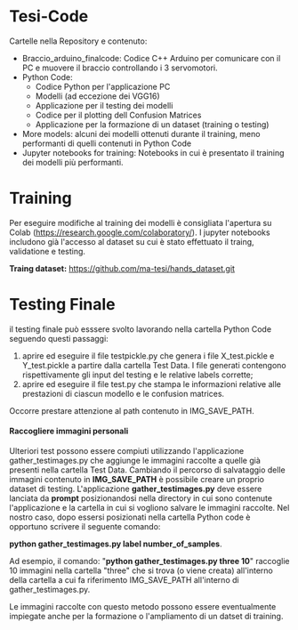 # Tesi-Code
Cartelle nella Repository e contenuto:
- Braccio_arduino_finalcode:
  Codice C++ Arduino per comunicare con il PC e muovere il braccio controllando i 3 servomotori.
- Python Code:  
  - Codice Python per l'applicazione PC
  - Modelli (ad eccezione dei VGG16)
  - Applicazione per il testing dei modelli
  - Codice per il plotting dell Confusion Matrices
  - Applicazione per la formazione di un dataset (training o testing)
- More models:
  alcuni dei modelli ottenuti durante il training, meno performanti di quelli contenuti in Python Code
- Jupyter notebooks for training:
  Notebooks in cui è presentato il training dei modelli più performanti.


# Training
Per eseguire modifiche al training dei modelli è consigliata l'apertura su Colab (https://research.google.com/colaboratory/).
I jupyter notebooks includono già l'accesso al dataset su cui è stato effettuato il traing, validatione e testing.

**Traing dataset:** https://github.com/ma-tesi/hands_dataset.git
# Testing Finale
il testing finale può esssere svolto lavorando nella cartella Python Code seguendo questi passaggi:
1. aprire ed eseguire il file testpickle.py che genera i file X_test.pickle e Y_test.pickle a partire dalla cartella Test Data. I file generati contengono rispettivamente gli input del testing e le relative labels corrette;
2. aprire ed eseguire il file test.py che stampa le informazioni relative alle prestazioni di ciascun modello e le confusion matrices.

Occorre prestare attenzione al path contenuto in IMG_SAVE_PATH.

#### Raccogliere immagini personali
Ulteriori test possono essere compiuti utilizzando l'applicazione gather_testimages.py che aggiunge le immagini raccolte a quelle già presenti nella cartella Test Data.
Cambiando il percorso di salvataggio delle immagini contenuto in **IMG_SAVE_PATH** è possibile creare un proprio dataset di testing.
L'applicazione **gather_testimages.py** deve essere lanciata da **prompt** posizionandosi nella directory in cui sono contenute l'applicazione e la cartella in cui si vogliono salvare le immagini raccolte.
Nel nostro caso, dopo essersi posizionati nella cartella Python code è opportuno scrivere il seguente comando:

**python gather_testimages.py label number_of_samples**.

Ad esempio, il comando: "**python gather_testimages.py three 10**" raccoglie 10 immagini nella cartella "three" che si trova (o viene creata) all'interno della cartella a cui fa riferimento IMG_SAVE_PATH all'interno di gather_testimages.py.

Le immagini raccolte con questo metodo possono essere eventualmente impiegate anche per la formazione o l'ampliamento di un datset di training.

